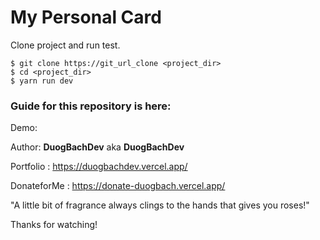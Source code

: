 # My Personal Card

Clone project and run test.

```
$ git clone https://git_url_clone <project_dir>
$ cd <project_dir>
$ yarn run dev
```

### Guide for this repository is here:

Demo:

Author: **DuogBachDev** aka **DuogBachDev**

Portfolio : https://duogbachdev.vercel.app/

DonateforMe : https://donate-duogbach.vercel.app/

"A little bit of fragrance always clings to the hands that gives you roses!"

Thanks for watching!
